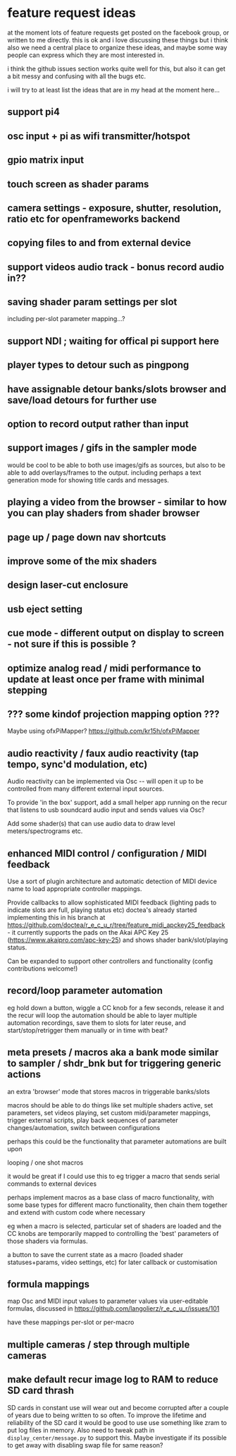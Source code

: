 # feature request ideas

at the moment lots of feature requests get posted on the facebook group, or written to me directly. this is ok and i love discussing these things but i think also we need a central place to organize these ideas, and maybe some way people can express which they are most interested in.

i think the github issues section works quite well for this, but also it can get a bit messy and confusing with all the bugs etc.

i will try to at least list the ideas that are in my head at the moment here...


## support pi4
## osc input + pi as wifi transmitter/hotspot
## gpio matrix input
## touch screen as shader params
## camera settings - exposure, shutter, resolution, ratio etc for openframeworks backend
## copying files to and from external device
## support videos audio track - bonus record audio in??
## saving shader param settings per slot
including per-slot parameter mapping...?
## support NDI ; waiting for offical pi support here
## player types to detour such as pingpong
## have assignable detour banks/slots browser and save/load detours for further use
## option to record output rather than input
## support images / gifs in the sampler mode
would be cool to be able to both use images/gifs as sources, but also to be able to add overlays/frames to the output.
including perhaps a text generation mode for showing title cards and messages.
## playing a video from the browser - similar to how you can play shaders from shader browser
## page up / page down nav shortcuts
## improve some of the mix shaders
## design laser-cut enclosure
## usb eject setting
## cue mode - different output on display to screen - not sure if this is possible ?
## optimize analog read / midi performance to update at least once per frame with minimal stepping
## ??? some kindof projection mapping option ???
Maybe using ofxPiMapper? https://github.com/kr15h/ofxPiMapper
## audio reactivity / faux audio reactivity (tap tempo, sync'd modulation, etc)
Audio reactivity can be implemented via Osc -- will open it up to be controlled from many different external input sources.

To provide 'in the box' support, add a small helper app running on the recur that listens to usb soundcard audio input and sends values via Osc?

Add some shader(s) that can use audio data to draw level meters/spectrograms etc.

## enhanced MIDI control / configuration / MIDI feedback
Use a sort of plugin architecture and automatic detection of MIDI device name to load appropriate controller mappings.

Provide callbacks to allow sophisticated MIDI feedback (lighting pads to indicate slots are full, playing status etc)
doctea's already started implementing this in his branch at https://github.com/doctea/r_e_c_u_r/tree/feature_midi_apckey25_feedback - it currently supports the pads on the Akai APC Key 25 (https://www.akaipro.com/apc-key-25) and shows shader bank/slot/playing status.

Can be expanded to support other controllers and functionality (config contributions welcome!)

## record/loop parameter automation
eg hold down a button, wiggle a CC knob for a few seconds, release it and the recur will loop the automation
should be able to layer multiple automation recordings, save them to slots for later reuse, and start/stop/retrigger them manually or in time with beat?
## meta presets / macros aka a bank mode similar to sampler / shdr_bnk but for triggering generic actions 
an extra 'browser' mode that stores macros in triggerable banks/slots

macros should be able to do things like set multiple shaders active, set parameters, set videos playing, set custom midi/parameter mappings, trigger external scripts, play back sequences of parameter changes/automation, switch between configurations

perhaps this could be the functionality that parameter automations are built upon

looping / one shot macros

it would be great if I could use this to eg trigger a macro that sends serial commands to external devices

perhaps implement macros as a base class of macro functionality, with some base types for different macro functionality, then chain them together and extend with custom code where necessary

eg when a macro is selected, particular set of shaders are loaded and the CC knobs are temporarily mapped to controlling the 'best' parameters of those shaders via formulas.  

a button to save the current state as a macro (loaded shader statuses+params, video settings, etc) for later callback or customisation

## formula mappings
map Osc and MIDI input values to parameter values via user-editable formulas, discussed in https://github.com/langolierz/r_e_c_u_r/issues/101

have these mappings per-slot or per-macro
## multiple cameras / step through multiple cameras
## make default recur image log to RAM to reduce SD card thrash

SD cards in constant use will wear out and become corrupted after a couple of years due to being written to so often.  To improve the lifetime and reliability of the SD card it would be good to use use something like zram to put log files in memory.  Also need to tweak path in `display_center/message.py` to support this.  Maybe investigate if its possible to get away with disabling swap file for same reason?